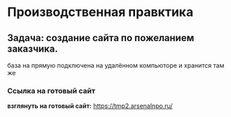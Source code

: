 ﻿# Производственная правктика
## Задача: создание сайта по пожеланием заказчика.
база на прямую подключена на удалённом компьюторе и хранится там же 
### Ссылка на готовый сайт
**взглянуть на готовый сайт:** https://tmp2.arsenalnpo.ru/

